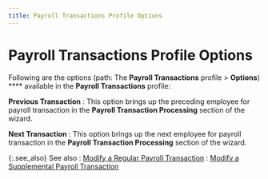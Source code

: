 ```yaml
---
title: Payroll Transactions Profile Options
---
```


# Payroll Transactions Profile Options


Following are the options (path: The **Payroll 
 Transactions** profile > **Options**) **** available in the **Payroll 
 Transactions** profile:


**Previous Transaction**
: This option brings up the preceding employee for  payroll transaction in the **Payroll Transaction 
 Processing** section of the wizard.


**Next Transaction**
: This option brings up the next employee for payroll  transaction in the **Payroll Transaction 
 Processing** section of the wizard.


{:.see_also}
See also
: [Modify  a Regular Payroll Transaction]({{site.prl_baseurl}}/payroll-process/modifying-payroll-transactions/modifying_a_regular_payroll_transaction.html)
: [Modify  a Supplemental Payroll Transaction]({{site.prl_baseurl}}/payroll-process/modifying-payroll-transactions/modifying_a_supplemental_payroll_transaction.html)
